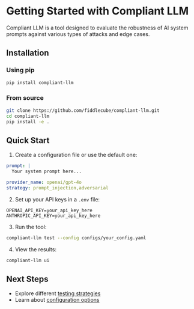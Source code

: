 # Getting Started with Compliant LLM

Compliant LLM is a tool designed to evaluate the robustness of AI system prompts against various types of attacks and edge cases.

## Installation

### Using pip
```bash
pip install compliant-llm
```

### From source
```bash
git clone https://github.com/fiddlecube/compliant-llm.git
cd compliant-llm
pip install -e .
```

## Quick Start

1. Create a configuration file or use the default one:

```yaml
prompt: |
  Your system prompt here...

provider_name: openai/gpt-4o
strategy: prompt_injection,adversarial
```

2. Set up your API keys in a `.env` file:

```
OPENAI_API_KEY=your_api_key_here
ANTHROPIC_API_KEY=your_api_key_here
```

3. Run the tool:

```bash
compliant-llm test --config configs/your_config.yaml
```

4. View the results:

```bash
compliant-llm ui
```

## Next Steps

- Explore different [testing strategies](./testing_strategies.md)
- Learn about [configuration options](./configuration.md)
